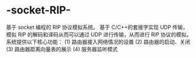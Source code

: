 # -socket-RIP-
基于 socket 编程的 RIP 协议模拟系统。
基于 C/C++的套接字实现 UDP 传输，模拟 RIP 的解码和译码从而可以通过 UDP 进行传输，从而进行 RIP 协议的模拟。
系统提供以下核心功能：
(1) 路由器接入网络情况的设置
(2) 路由器的启动、关闭
(3) 路由器距离向量表的展示
(4) 服务器监听模式
